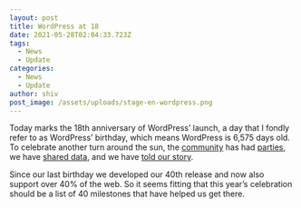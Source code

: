 ```yaml
---
layout: post
title: WordPress at 18
date: 2021-05-28T02:04:33.723Z
tags:
  - News
  - Update
categories:
  - News
  - Update
author: shiv
post_image: /assets/uploads/stage-en-wordpress.png
---
```

Today marks the 18th anniversary of WordPress’ launch, a day that I fondly refer to as WordPress’ birthday, which means WordPress is 6,575 days old. To celebrate another turn around the sun, the [community](https://wordpress.org/news/2008/05/birthday-party/) has had [parties](https://wp15.wordpress.net/), we have [shared data](https://wordpress.org/news/2010/05/lucky-seven/), and we have [told our story](https://wordpress.org/news/2013/05/ten-good-years/).

Since our last birthday we developed our 40th release and now also support over 40% of the web. So it seems fitting that this year’s celebration should be a list of 40 milestones that have helped us get there.